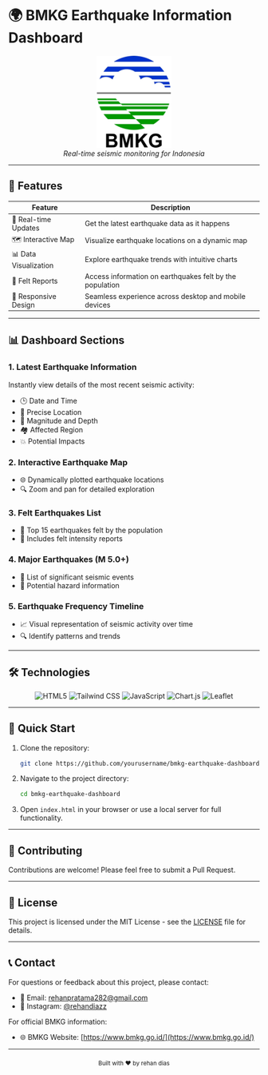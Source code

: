 # 🌍 BMKG Earthquake Information Dashboard

<div align="center">
  <img src="assets/img/bmkg.png" alt="BMKG Logo" width="150">
  <br>
  <i>Real-time seismic monitoring for Indonesia</i>
</div>

<hr>

## 🌟 Features

| Feature               | Description                                              |
| --------------------- | -------------------------------------------------------- |
| 📡 Real-time Updates  | Get the latest earthquake data as it happens             |
| 🗺️ Interactive Map    | Visualize earthquake locations on a dynamic map          |
| 📊 Data Visualization | Explore earthquake trends with intuitive charts          |
| 🔔 Felt Reports       | Access information on earthquakes felt by the population |
| 📱 Responsive Design  | Seamless experience across desktop and mobile devices    |

<hr>

## 📊 Dashboard Sections

### 1. Latest Earthquake Information

Instantly view details of the most recent seismic activity:

-  🕒 Date and Time
-  📍 Precise Location
-  📏 Magnitude and Depth
-  🏘️ Affected Region
-  💥 Potential Impacts

### 2. Interactive Earthquake Map

-  🌐 Dynamically plotted earthquake locations
-  🔍 Zoom and pan for detailed exploration

### 3. Felt Earthquakes List

-  👥 Top 15 earthquakes felt by the population
-  🤲 Includes felt intensity reports

### 4. Major Earthquakes (M 5.0+)

-  💪 List of significant seismic events
-  🚨 Potential hazard information

### 5. Earthquake Frequency Timeline

-  📈 Visual representation of seismic activity over time
-  🔍 Identify patterns and trends

<hr>

## 🛠️ Technologies

<div align="center">

![HTML5](https://img.shields.io/badge/HTML5-E34F26?style=for-the-badge&logo=html5&logoColor=white)
![Tailwind CSS](https://img.shields.io/badge/Tailwind_CSS-38B2AC?style=for-the-badge&logo=tailwind-css&logoColor=white)
![JavaScript](https://img.shields.io/badge/JavaScript-F7DF1E?style=for-the-badge&logo=javascript&logoColor=black)
![Chart.js](https://img.shields.io/badge/Chart.js-FF6384?style=for-the-badge&logo=chart.js&logoColor=white)
![Leaflet](https://img.shields.io/badge/Leaflet-199900?style=for-the-badge&logo=leaflet&logoColor=white)

</div>

<hr>

## 🚀 Quick Start

1. Clone the repository:
   ```bash
   git clone https://github.com/yourusername/bmkg-earthquake-dashboard.git
   ```
2. Navigate to the project directory:
   ```bash
   cd bmkg-earthquake-dashboard
   ```
3. Open `index.html` in your browser or use a local server for full functionality.

<hr>

## 🤝 Contributing

Contributions are welcome! Please feel free to submit a Pull Request.

<hr>

## 📄 License

This project is licensed under the MIT License - see the [LICENSE](LICENSE) file for details.

<hr>

## 📞 Contact

For questions or feedback about this project, please contact:

-  📧 Email: [rehanpratama282@gmail.com](mailto:rehanpratama282@gmail.com)
-  📸 Instagram: [@rehandiazz](https://www.instagram.com/rehandiazz)

For official BMKG information:

-  🌐 BMKG Website: [https://www.bmkg.go.id/](https://www.bmkg.go.id/)

<hr>

<div align="center">
  <sub>Built with ❤️ by rehan dias</sub>
</div>
